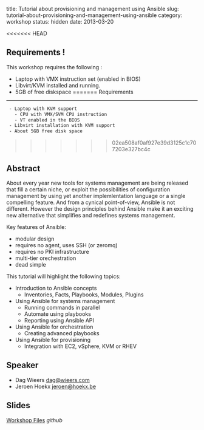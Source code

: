 title: Tutorial about provisioning and management using Ansible
slug: tutorial-about-provisioning-and-management-using-ansible
category: workshop
status: hidden
date: 2013-03-20

<<<<<<< HEAD

Requirements !
--------------
This workshop requires the following :

- Laptop with VMX instruction set (enabled in BIOS)
- Libvirt/KVM installed and running.
- 5GB of free  diskspace
=======
Requirements
-------------

```bash
 - Laptop with KVM support 
   - CPU with VMX/SVM CPU instruction
   - VT enabled in the BIOS
 - Libvirt installation with KVM support
 - About 5GB free disk space
```
>>>>>>> 02ea508af0af927e39d3125c1c707203e327bc4c


Abstract
---------

About every year new tools for systems management are being released that fill a certain niche, or exploit the possibilities of configuration management by using yet another implemlentation language or a single compelling feature. And from a cynical point-of-view, Ansible is not different. However the design principles behind Ansible make it an exciting new alternative that simplifies and redefines systems management.

Key features of Ansible:

 - modular design
 - requires no agent, uses SSH (or zeromq)
 - requires no PKI infrastructure
 - multi-tier orechestration
 - dead simple

This tutorial will highlight the following topics:

 - Introduction to Ansible concepts
   - Inventories, Facts, Playbooks, Modules, Plugins
 - Using Ansible for systems management
   - Running commands in parallel
   - Automate using playbooks
   - Reporting using Ansible API
 - Using Ansible for orchestration
   - Creating advanced playbooks
 - Using Ansible for provisioning
   - Integration with EC2, vSphere, KVM or RHEV


Speaker
--------

-   Dag Wieers <dag@wieers.com>
-   Jeroen Hoekx <jeroen@hoekx.be>


Slides
-------
[Workshop Files](https://github.com/ansible-provisioning/workshop) _github_
